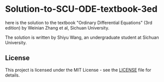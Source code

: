 # Solution-to-SCU-ODE-textbook-3ed

here is the solution to the textbook "Ordinary Differential Equations" (3rd edition) by Weinian Zhang et al, Sichuan University.

The solution is written by Shiyu Wang, an undergraduate student at Sichuan University.

## License
This project is licensed under the MIT License - see the [LICENSE](LICENSE) file for details.

